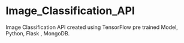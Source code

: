 # Image_Classification_API
Image Classification API created using TensorFlow pre trained Model, Python, Flask , MongoDB. 
